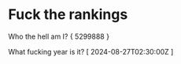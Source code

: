 # Fuck the rankings

Who the hell am I?
{ 5299888 }

What fucking year is it?
[ 2024-08-27T02:30:00Z ]
